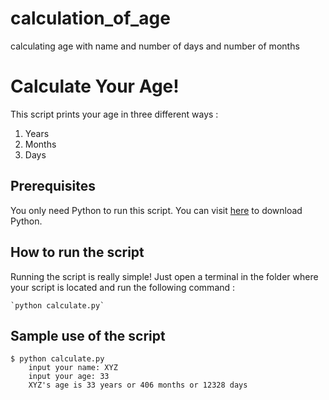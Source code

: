 # calculation_of_age
calculating age with name and number of days and number of months
# Calculate Your Age!
<!--Remove the below lines and add yours -->
This script prints your age in three different ways : 
1. Years
2. Months
3. Days


## Prerequisites
<!--Remove the below lines and add yours -->
You only need Python to run this script. You can visit [here](https://www.python.org/downloads/) to download Python.


## How to run the script
<!--Remove the below lines and add yours -->
Running the script is really simple! Just open a terminal in the folder where your script is located and run the following command :

    `python calculate.py`


## Sample use of the script
<!--Remove the below lines and add yours -->
```
$ python calculate.py 
    input your name: XYZ
    input your age: 33 
    XYZ's age is 33 years or 406 months or 12328 days
```
